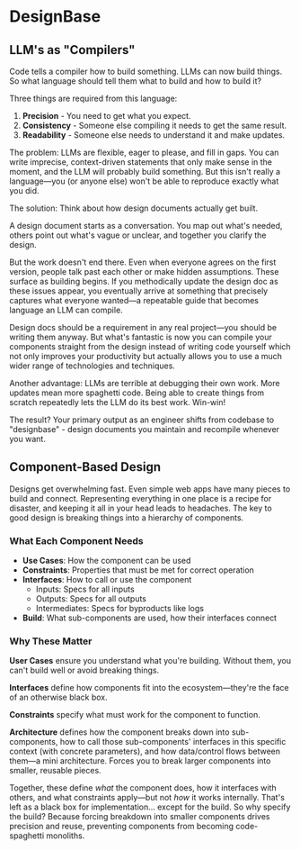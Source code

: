 # DesignBase

## LLM's as "Compilers"

Code tells a compiler how to build something. LLMs can now build things. So what language should tell them what to build and how to build it?

Three things are required from this language:

1. **Precision** - You need to get what you expect.
2. **Consistency** - Someone else compiling it needs to get the same result.
3. **Readability** - Someone else needs to understand it and make updates.

The problem: LLMs are flexible, eager to please, and fill in gaps. You can write imprecise, context-driven statements that only make sense in the moment, and the LLM will probably build something. But this isn't really a language—you (or anyone else) won't be able to reproduce exactly what you did.

The solution: Think about how design documents actually get built.

A design document starts as a conversation. You map out what's needed, others point out what's vague or unclear, and together you clarify the design.

But the work doesn't end there. Even when everyone agrees on the first version, people talk past each other or make hidden assumptions. These surface as building begins. If you methodically update the design doc as these issues appear, you eventually arrive at something that precisely captures what everyone wanted—a repeatable guide that becomes language an LLM can compile.

Design docs should be a requirement in any real project—you should be writing them anyway. But what's fantastic is now you can compile your components straight from the design instead of writing code yourself which not only improves your productivity but actually allows you to use a much wider range of technologies and techniques.

Another advantage: LLMs are terrible at debugging their own work. More updates mean more spaghetti code. Being able to create things from scratch repeatedly lets the LLM do its best work. Win-win!

The result? Your primary output as an engineer shifts from codebase to "designbase" - design documents you maintain and recompile whenever you want.

## Component-Based Design

Designs get overwhelming fast. Even simple web apps have many pieces to build and connect. Representing everything in one place is a recipe for disaster, and keeping it all in your head leads to headaches. The key to good design is breaking things into a hierarchy of components.

### What Each Component Needs

- **Use Cases**: How the component can be used
- **Constraints**: Properties that must be met for correct operation
- **Interfaces**: How to call or use the component
  - Inputs: Specs for all inputs
  - Outputs: Specs for all outputs
  - Intermediates: Specs for byproducts like logs
- **Build**: What sub-components are used, how their interfaces connect

### Why These Matter

**User Cases** ensure you understand what you're building. Without them, you can't build well or avoid breaking things.

**Interfaces** define how components fit into the ecosystem—they're the face of an otherwise black box.

**Constraints** specify what must work for the component to function.

**Architecture** defines how the component breaks down into sub-components, how to call those sub-components' interfaces in this specific context (with concrete parameters), and how data/control flows between them—a mini architecture. Forces you to break larger components into smaller, reusable pieces.

Together, these define *what* the component does, how it interfaces with others, and what constraints apply—but not *how* it works internally. That's left as a black box for implementation... except for the build. So why specify the build? Because forcing breakdown into smaller components drives precision and reuse, preventing components from becoming code-spaghetti monoliths.
